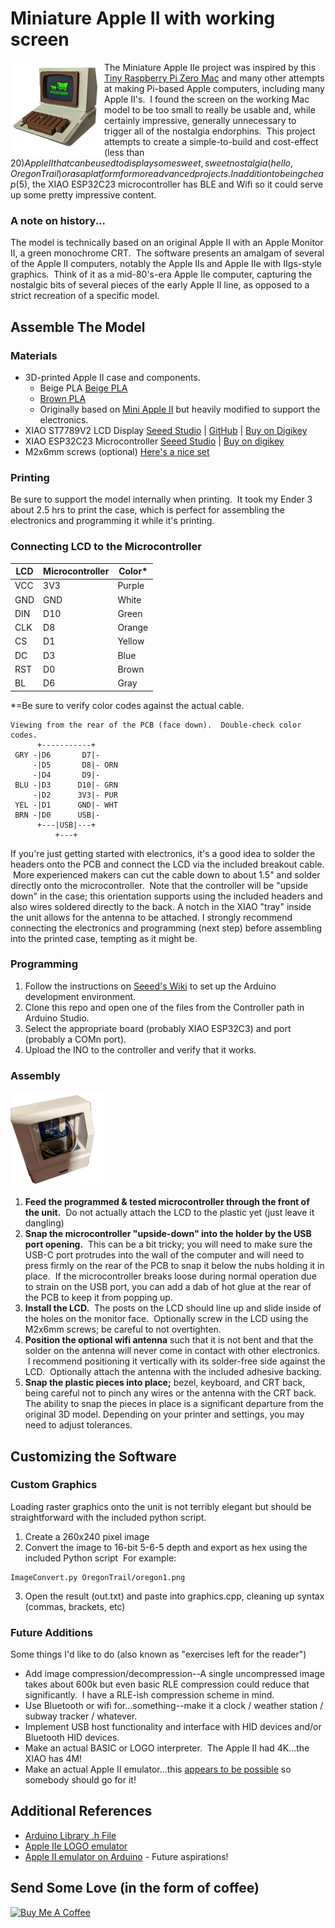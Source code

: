 # Miniature Apple II with working screen
<img align="left" width="150" height="150" src="Docs/Assembled.png"></img>
The Miniature Apple IIe project was inspired by this [Tiny Raspberry Pi Zero Mac](https://www.instructables.com/Making-a-Tiny-Mac-From-a-Raspberry-Pi-Zero) and many other attempts at making Pi-based Apple computers, including many Apple II's.  I found the screen on the working Mac model to be too small to really be usable and, while certainly impressive, generally unnecessary to trigger all of the nostalgia endorphins.  This project attempts to create a simple-to-build and cost-effect (less than $20) Apple II that can be used to display some sweet, sweet nostalgia (hello, Oregon Trail) or as a platform for more advanced projects.  In addition to being cheap ($5), the XIAO ESP32C23 microcontroller has BLE and Wifi so it could serve up some pretty impressive content.

### A note on history...
The model is technically based on an original Apple II with an Apple Monitor II, a green monochrome CRT.  The software presents an amalgam of several of the Apple II computers, notably the Apple IIs and Apple IIe with IIgs-style graphics.  Think of it as a mid-80's-era Apple IIe computer, capturing the nostalgic bits of several pieces of the early Apple II line, as opposed to a strict recreation of a specific model.

## Assemble The Model

### Materials
- 3D-printed Apple II case and components.
  - Beige PLA [Beige PLA](https://www.amazon.com/gp/product/B09TR8N5T2/ref=ppx_yo_dt_b_search_asin_title?ie=UTF8&psc=1)
  - [Brown PLA](https://www.amazon.com/gp/product/B0991VV5SX/ref=ppx_yo_dt_b_search_asin_title?ie=UTF8&psc=1)
  - Originally based on [Mini Apple II](https://www.thingiverse.com/thing:3643947) but heavily modified to support the electronics.
- XIAO ST7789V2 LCD Display [Seeed Studio](https://www.seeedstudio.com/1-69inch-240-280-Resolution-IPS-LCD-Display-Module-p-5755.html) | [GitHub](https://github.com/limengdu/XIAO_ST7789V2_LCD_Display/) | [Buy on Digikey](https://www.digikey.com/en/products/detail/seeed-technology-co-ltd/104990802/21526011)
- XIAO ESP32C23 Microcontroller [Seeed Studio](https://www.seeedstudio.com/Seeed-XIAO-ESP32C3-p-5431.html) | [Buy on digikey](https://www.digikey.com/en/products/detail/seeed-technology-co-ltd/113991054/16652880)
- M2x6mm screws (optional) [Here's a nice set](https://www.amazon.com/gp/product/B014OO5KQG/ref=ppx_yo_dt_b_search_asin_title?ie=UTF8&psc=1)

### Printing
Be sure to support the model internally when printing.  It took my Ender 3 about 2.5 hrs to print the case, which is perfect for assembling the electronics and programming it while it's printing.

### Connecting LCD to the Microcontroller
| LCD | Microcontroller | Color* |
|-----|-----|--------|
| VCC | 3V3 | Purple |
| GND | GND | White  |
| DIN | D10 | Green  |
| CLK | D8  | Orange |
| CS  | D1  | Yellow |
| DC  | D3  | Blue   |
| RST | D0  | Brown  |
| BL  | D6  | Gray   |

*=Be sure to verify color codes against the actual cable.

```
Viewing from the rear of the PCB (face down).  Double-check color codes.
      +-----------+
 GRY -|D6       D7|-
     -|D5       D8|- ORN
     -|D4       D9|-
 BLU -|D3      D10|- GRN
     -|D2      3V3|- PUR
 YEL -|D1      GND|- WHT
 BRN -|D0      USB|-
      +---|USB|---+
          +---+
```

If you're just getting started with electronics, it's a good idea to solder the headers onto the PCB and connect the LCD via the included breakout cable.  More experienced makers can cut the cable down to about 1.5" and solder directly onto the microcontroller.  Note that the controller will be "upside down" in the case; this orientation supports using the included headers and also wires soldered directly to the back.  A notch in the XIAO "tray" inside the unit allows for the antenna to be attached.  I strongly recommend connecting the electronics and programming (next step) before assembling into the printed case, tempting as it might be.

### Programming
1. Follow the instructions on [Seeed's Wiki](https://wiki.seeedstudio.com/XIAO_ESP32C3_Getting_Started/) to set up the Arduino development environment.
2. Clone this repo and open one of the files from the Controller path in Arduino Studio.
3. Select the appropriate board (probably XIAO ESP32C3) and port (probably a COMn port).
4. Upload the INO to the controller and verify that it works.

### Assembly
<img width="150" height="150" src="Docs/Rear.png"></img>
1. **Feed the programmed & tested microcontroller through the front of the unit.**  Do not actually attach the LCD to the plastic yet (just leave it dangling)
2. **Snap the microcontroller "upside-down" into the holder by the USB port opening.**  This can be a bit tricky; you will need to make sure the USB-C port protrudes into the wall of the computer and will need to press firmly on the rear of the PCB to snap it below the nubs holding it in place.  If the microcontroller breaks loose during normal operation due to strain on the USB port, you can add a dab of hot glue at the rear of the PCB to keep it from popping up.
4. **Install the LCD.**  The posts on the LCD should line up and slide inside of the holes on the monitor face.  Optionally screw in the LCD using the M2x6mm screws; be careful to not overtighten.
5. **Position the optional wifi antenna** such that it is not bent and that the solder on the antenna will never come in contact with other electronics.  I recommend positioning it vertically with its solder-free side against the LCD.  Optionally attach the antenna with the included adhesive backing.
6. **Snap the plastic pieces into place;** bezel, keyboard, and CRT back, being careful not to pinch any wires or the antenna with the CRT back.  The ability to snap the pieces in place is a significant departure from the original 3D model.  Depending on your printer and settings, you may need to adjust tolerances.

## Customizing the Software
### Custom Graphics
Loading raster graphics onto the unit is not terribly elegant but should be straightforward with the included python script.
1. Create a 260x240 pixel image
2. Convert the image to 16-bit 5-6-5 depth and export as hex using the included Python script  For example:
```
ImageConvert.py OregonTrail/oregon1.png
```
3. Open the result (out.txt) and paste into graphics.cpp, cleaning up syntax (commas, brackets, etc)

### Future Additions
Some things I'd like to do (also known as "exercises left for the reader")
- Add image compression/decompression--A single uncompressed image takes about 600k but even basic RLE compression could reduce that significantly.  I have a RLE-ish compression scheme in mind.
- Use Bluetooth or wifi for...something--make it a clock / weather station / subway tracker / whatever.
- Implement USB host functionality and interface with HID devices and/or Bluetooth HID devices.
- Make an actual BASIC or LOGO interpreter.  The Apple II had 4K...the XIAO has 4M!
- Make an actual Apple II emulator...this [appears to be possible](https://github.com/dpeckett/arduino-appleii) so somebody should go for it!

## Additional References
- [Arduino Library .h File](https://github.com/limengdu/XIAO_ST7789V2_LCD_Display/blob/main/st7789v2.h)
- [Apple IIe LOGO emulator](https://www.scullinsteel.com/apple//e#logo)
- [Apple II emulator on Arduino](https://github.com/dpeckett/arduino-appleii) - Future aspirations!

## Send Some Love (in the form of coffee)
<a href="https://www.buymeacoffee.com/jmshearer" target="_blank"><img src="https://cdn.buymeacoffee.com/buttons/default-orange.png" alt="Buy Me A Coffee" height="41" width="174"></a>
